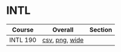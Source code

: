 # INTL

| Course | Overall | Section |
| ------ | ------- | ------- |
| INTL 190 | [csv](https://github.com/UCSD-Historical-Enrollment-Data/2024Summer2/blob/main/overall/INTL%20190.csv), [png](https://raw.githubusercontent.com/UCSD-Historical-Enrollment-Data/2024Summer2/main/plot_overall/INTL%20190.png), [wide](https://raw.githubusercontent.com/UCSD-Historical-Enrollment-Data/2024Summer2/main/plot_overall_wide/INTL%20190.png) |  |
